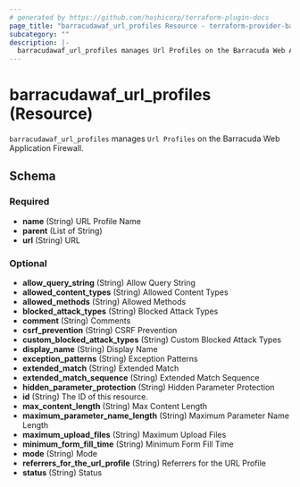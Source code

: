 ```yaml
---
# generated by https://github.com/hashicorp/terraform-plugin-docs
page_title: "barracudawaf_url_profiles Resource - terraform-provider-barracudawaf"
subcategory: ""
description: |-
  barracudawaf_url_profiles manages Url Profiles on the Barracuda Web Application Firewall.
---
```


# barracudawaf_url_profiles (Resource)

`barracudawaf_url_profiles` manages `Url Profiles` on the Barracuda Web Application Firewall.



<!-- schema generated by tfplugindocs -->
## Schema

### Required

- **name** (String) URL Profile Name
- **parent** (List of String)
- **url** (String) URL

### Optional

- **allow_query_string** (String) Allow Query String
- **allowed_content_types** (String) Allowed Content Types
- **allowed_methods** (String) Allowed Methods
- **blocked_attack_types** (String) Blocked Attack Types
- **comment** (String) Comments
- **csrf_prevention** (String) CSRF Prevention
- **custom_blocked_attack_types** (String) Custom Blocked Attack Types
- **display_name** (String) Display Name
- **exception_patterns** (String) Exception Patterns
- **extended_match** (String) Extended Match
- **extended_match_sequence** (String) Extended Match Sequence
- **hidden_parameter_protection** (String) Hidden Parameter Protection
- **id** (String) The ID of this resource.
- **max_content_length** (String) Max Content Length
- **maximum_parameter_name_length** (String) Maximum Parameter Name Length
- **maximum_upload_files** (String) Maximum Upload Files
- **minimum_form_fill_time** (String) Minimum Form Fill Time
- **mode** (String) Mode
- **referrers_for_the_url_profile** (String) Referrers for the URL Profile
- **status** (String) Status


